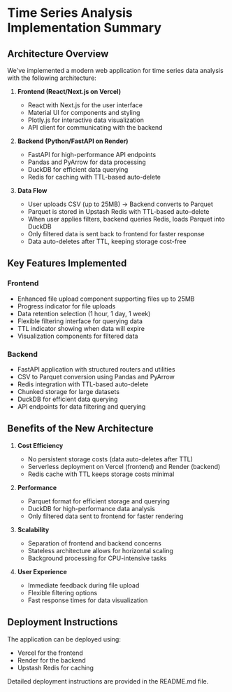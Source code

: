 # Time Series Analysis Implementation Summary

## Architecture Overview

We've implemented a modern web application for time series data analysis with the following architecture:

1. **Frontend (React/Next.js on Vercel)**
   - React with Next.js for the user interface
   - Material UI for components and styling
   - Plotly.js for interactive data visualization
   - API client for communicating with the backend

2. **Backend (Python/FastAPI on Render)**
   - FastAPI for high-performance API endpoints
   - Pandas and PyArrow for data processing
   - DuckDB for efficient data querying
   - Redis for caching with TTL-based auto-delete

3. **Data Flow**
   - User uploads CSV (up to 25MB) → Backend converts to Parquet
   - Parquet is stored in Upstash Redis with TTL-based auto-delete
   - When user applies filters, backend queries Redis, loads Parquet into DuckDB
   - Only filtered data is sent back to frontend for faster response
   - Data auto-deletes after TTL, keeping storage cost-free

## Key Features Implemented

### Frontend
- Enhanced file upload component supporting files up to 25MB
- Progress indicator for file uploads
- Data retention selection (1 hour, 1 day, 1 week)
- Flexible filtering interface for querying data
- TTL indicator showing when data will expire
- Visualization components for filtered data

### Backend
- FastAPI application with structured routers and utilities
- CSV to Parquet conversion using Pandas and PyArrow
- Redis integration with TTL-based auto-delete
- Chunked storage for large datasets
- DuckDB for efficient data querying
- API endpoints for data filtering and querying

## Benefits of the New Architecture

1. **Cost Efficiency**
   - No persistent storage costs (data auto-deletes after TTL)
   - Serverless deployment on Vercel (frontend) and Render (backend)
   - Redis cache with TTL keeps storage costs minimal

2. **Performance**
   - Parquet format for efficient storage and querying
   - DuckDB for high-performance data analysis
   - Only filtered data sent to frontend for faster rendering

3. **Scalability**
   - Separation of frontend and backend concerns
   - Stateless architecture allows for horizontal scaling
   - Background processing for CPU-intensive tasks

4. **User Experience**
   - Immediate feedback during file upload
   - Flexible filtering options
   - Fast response times for data visualization

## Deployment Instructions

The application can be deployed using:
- Vercel for the frontend
- Render for the backend
- Upstash Redis for caching

Detailed deployment instructions are provided in the README.md file. 